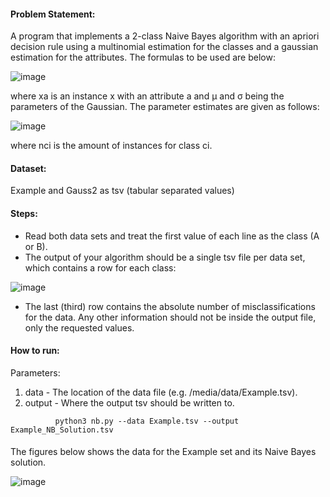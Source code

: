 #### Problem Statement:

A program that implements a 2-class Naive Bayes algorithm with an apriori decision rule using a multinomial estimation for the classes and a gaussian estimation for the attributes.  The formulas to be used are below:

![image](https://user-images.githubusercontent.com/20551968/110837922-2317b080-82a2-11eb-8ef8-0060c878e916.png)


where xa is an instance x with an attribute a and μ and σ being the parameters of the Gaussian. The parameter estimates are given as follows:

![image](https://user-images.githubusercontent.com/20551968/110837997-3dea2500-82a2-11eb-8422-d45706138595.png)


where nci is the amount of instances for class ci.

#### Dataset:

Example and Gauss2 as tsv (tabular separated values)

#### Steps:

- Read both data sets and treat the first value of each line as the class (A or B). 
- The output of your algorithm should be a single tsv file per data set, which contains a row for each class:

![image](https://user-images.githubusercontent.com/20551968/110838055-50fcf500-82a2-11eb-81c7-3f4e7323d915.png)


- The last (third) row contains the absolute number of misclassifications for the data. Any other information should not be inside the output file, only the requested values.


#### How to run:
Parameters:

1. data - The location of the data file (e.g. /media/data/Example.tsv). 
2. output - Where the output tsv should be written to.

```
          python3 nb.py --data Example.tsv --output Example_NB_Solution.tsv
```

#### 

The figures below shows the data for the Example set and its Naive Bayes solution.

![image](https://user-images.githubusercontent.com/20551968/110838178-6e31c380-82a2-11eb-9f0b-2d02d3062530.png)
